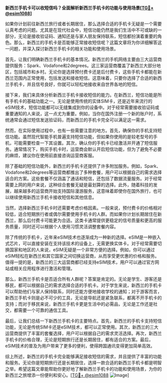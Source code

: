 **新西兰手机卡可以收短信吗？全面解析新西兰手机卡的功能与使用场景[[TG💪+ @esim1088](https://t.me/s/esim1088)]**

如果你计划前往新西兰旅行或者长期居住，那么选择合适的手机卡无疑是一个需要认真考虑的问题。尤其是在现代社会中，短信功能仍然是我们生活中不可或缺的一部分，无论是接收验证码、通知还是与家人朋友保持联系，短信都扮演着重要的角色。那么，新西兰的手机卡是否能够正常接收短信呢？这篇文章将为你详细解答这一问题，并深入探讨新西兰手机卡的相关功能和使用场景。

首先，让我们明确新西兰手机卡的基本情况。新西兰的手机网络主要由三大运营商提供服务：Spark、Vodafone和2degrees。这三家运营商覆盖了新西兰大部分地区，包括城市和乡村。无论你是选择预付费卡还是后付费卡，这些手机卡都能在新西兰范围内正常使用，包括发送和接收短信。这意味着，只要你选择了合适的新西兰手机卡，并且信号良好，你就可以轻松地接收来自世界各地的短信。

接下来，我们来具体分析新西兰手机卡接收短信的能力。在新西兰，短信功能是所有手机卡的基础功能之一。无论是使用传统的实体SIM卡，还是近年来流行的eSIM技术，短信功能都可以无缝集成到你的设备中。对于经常需要接收验证码或重要通知的人来说，这一点尤为重要。例如，当你在国外注册一个新的账户时，系统通常会通过短信发送验证码，而新西兰的手机卡完全可以满足这一需求。

然而，在实际使用过程中，也有一些需要注意的地方。首先，确保你的手机支持短信功能。虽然现代智能手机普遍支持短信功能，但如果你使用的是较老型号的手机，可能需要检查一下其设置。其次，确认你的手机卡已经激活并开通了短信服务。通常情况下，购买手机卡时，运营商会默认开启短信功能，但为了避免不必要的麻烦，建议你在使用前直接咨询运营商客服。

除了基础的短信功能外，新西兰的手机卡还提供了许多附加服务。例如，Spark、Vodafone和2degrees等运营商都推出了多种套餐，用户可以根据自己的需求选择适合的方案。这些套餐不仅涵盖了通话和短信，还包括了数据流量服务。对于经常需要上网的用户来说，这种综合套餐无疑是最划算的选择。此外，随着科技的发展，越来越多的运营商开始支持国际漫游服务，这意味着即使你在国外旅行，也可以继续使用新西兰手机卡接收短信和其他信息。

当然，选择新西兰手机卡时还需要考虑价格因素。一般来说，预付费卡的价格相对较低，适合短期旅行者或偶尔需要使用手机卡的人群。而如果你计划长期居住在新西兰，那么后付费卡可能更为合适。这类卡通常提供更稳定的信号质量和更高的服务质量，同时还可以根据个人使用习惯灵活调整套餐内容。

除了传统的手机卡，近年来eSIM技术也逐渐成为一种新的选择。eSIM是一种嵌入式芯片，可以直接安装在支持该技术的设备上，无需更换实体卡。对于经常需要切换国家和地区的人来说，eSIM无疑是一个非常方便的选择。例如，你可以通过eSIM轻松在新西兰和其它国家之间切换运营商，从而享受更优惠的价格和服务。值得一提的是，新西兰的三大运营商都已经支持eSIM技术，用户可以通过官方网站或相关应用程序进行激活和管理。

那么，新西兰手机卡是否适合所有人群呢？答案是肯定的。无论是学生、游客还是移民，都可以根据自己的需求选择合适的手机卡。对于学生来说，新西兰的手机卡可以帮助他们与家人保持联系，同时还能方便地接收学校的通知；对于游客而言，新西兰手机卡则是必不可少的工具，无论是导航还是紧急联系，都离不开手机卡的支持；而对于移民来说，新西兰手机卡更是生活中的必需品，无论是工作还是社交，都需要一个可靠的通信工具。

最后，让我们总结一下新西兰手机卡的主要特点。首先，新西兰的手机卡支持短信功能，无论是传统SIM卡还是eSIM技术，都可以正常使用。其次，新西兰的三大运营商提供了丰富的套餐选择，用户可以根据自己的需求灵活选择。再次，新西兰手机卡的价格合理，无论是短期旅行还是长期居住，都有适合的方案。最后，eSIM技术的普及为用户带来了更多的便利，使得跨国通讯变得更加简单高效。

综上所述，新西兰的手机卡完全能够满足接收短信的需求，并且提供了丰富的功能和服务。无论你是短期旅行还是长期居住，选择一款合适的新西兰手机卡都是明智之举。希望这篇文章能帮助你更好地了解新西兰手机卡的功能和使用场景，为你的新西兰之旅增添一份便利和安心。[[TG💪+ @esim1088](https://t.me/s/esim1088) ![Image](https://i.postimg.cc/4NQfJmqS/Snipaste-2025-05-13-00-14-12.png)]